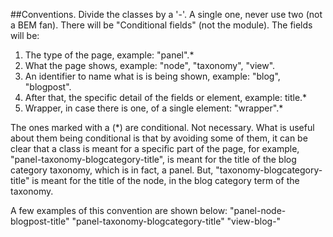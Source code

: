 ##Conventions.
Divide the classes by a '-'. A single one, never use two (not a BEM fan).
There will be "Conditional fields" (not the module).
The fields will be:
1. The type of the page, example: "panel".*
2. What the page shows, example: "node", "taxonomy", "view".
3. An identifier to name what is is being shown, example: "blog", "blogpost".
5. After that, the specific detail of the fields or element, example: title.*
6. Wrapper, in case there is one, of a single element: "wrapper".*

The ones marked with a (*) are conditional. Not necessary.
What is useful about them being conditional is that by avoiding some of them, it can be clear that a class is meant for a specific part of the page, for example, "panel-taxonomy-blogcategory-title", is meant for the title of the blog category taxonomy, which is in fact, a panel. But, "taxonomy-blogcategory-title" is meant for the title of the node, in the blog category term of the taxonomy.

A few examples of this convention are shown below: 
"panel-node-blogpost-title"
"panel-taxonomy-blogcategory-title"
"view-blog-"
